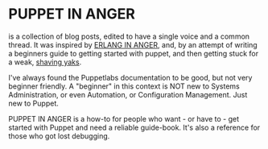 PUPPET IN ANGER
===============

is a collection of blog posts, edited to have a single voice and a common
thread. It was inspired by [ERLANG IN ANGER](http://www.erlang-in-anger.com/),
and, by an attempt of writing a beginners guide to getting started with puppet,
and then getting stuck for a weak,
[shaving yaks](http://sethgodin.typepad.com/seths_blog/2005/03/dont_shave_that.html).

I've always found the Puppetlabs documentation to be good, but not very
beginner friendly. A "beginner" in this context is NOT new to Systems
Administration, or even Automation, or Configuration Management. Just new to
Puppet.

PUPPET IN ANGER is a how-to for people who want - or have to - get started with
Puppet and need a reliable guide-book. It's also a reference for those who got
lost debugging.
